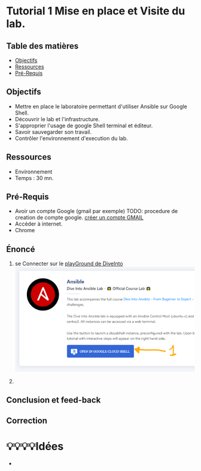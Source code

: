 # Tutorial 1 Mise en place et Visite du lab. 
## Table des matières
- [Objectifs](#objectifs)  
- [Ressources](#ressources)
- [Pré-Requis](#pré-requis)  
## Objectifs  
- Mettre en place le laboratoire permettant d'utiliser Ansible sur Google Shell.
- Découvrir le lab et l'infrastructure.
- S'approprier l'usage de google Shell terminal et éditeur.
- Savoir sauvegarder son travail.
- Contrôler l'environnement d'execution du lab.	
## Ressources
- Environnement 
- Temps : 30 mn.
## Pré-Requis
- Avoir un compte Google (gmail par exemple) 
    TODO: procedure de creation de compte google.
    [créer un compte GMAIL](https://support.google.com/mail/answer/56256?hl=fr)
- Accéder à internet.
- Chrome 

## Énoncé  
1. se Connecter sur le [playGround de DiveInto](https://diveinto.com/p/playground)
![picture 1](../../images/7ffe3c8d25c328686238ec595923c5fe41a57a3b7745a323ec88a5e77a3ccb1a.png)  

1.
## Conclusion et feed-back  
## Correction  



# 💡💡💡💡Idées 
- 